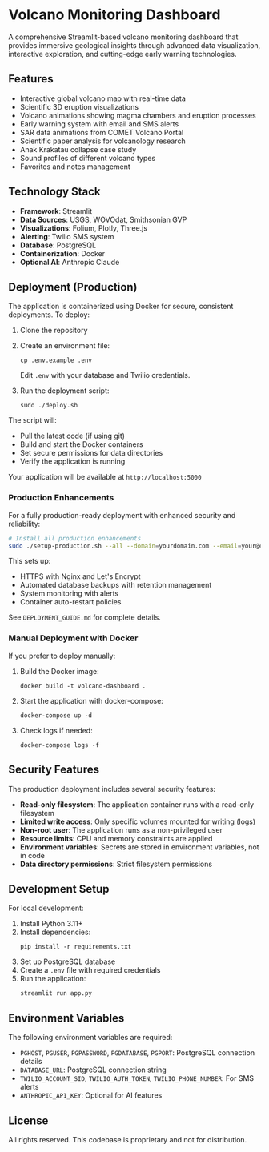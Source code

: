 # Volcano Monitoring Dashboard

A comprehensive Streamlit-based volcano monitoring dashboard that provides immersive geological insights through advanced data visualization, interactive exploration, and cutting-edge early warning technologies.

## Features

- Interactive global volcano map with real-time data
- Scientific 3D eruption visualizations
- Volcano animations showing magma chambers and eruption processes
- Early warning system with email and SMS alerts
- SAR data animations from COMET Volcano Portal
- Scientific paper analysis for volcanology research
- Anak Krakatau collapse case study
- Sound profiles of different volcano types
- Favorites and notes management

## Technology Stack

- **Framework**: Streamlit
- **Data Sources**: USGS, WOVOdat, Smithsonian GVP
- **Visualizations**: Folium, Plotly, Three.js
- **Alerting**: Twilio SMS system
- **Database**: PostgreSQL
- **Containerization**: Docker
- **Optional AI**: Anthropic Claude

## Deployment (Production)

The application is containerized using Docker for secure, consistent deployments. To deploy:

1. Clone the repository

2. Create an environment file:
   ```
   cp .env.example .env
   ```
   Edit `.env` with your database and Twilio credentials.

3. Run the deployment script:
   ```
   sudo ./deploy.sh
   ```

The script will:
- Pull the latest code (if using git)
- Build and start the Docker containers
- Set secure permissions for data directories
- Verify the application is running

Your application will be available at `http://localhost:5000`

### Production Enhancements

For a fully production-ready deployment with enhanced security and reliability:

```bash
# Install all production enhancements
sudo ./setup-production.sh --all --domain=yourdomain.com --email=your@email.com
```

This sets up:
- HTTPS with Nginx and Let's Encrypt
- Automated database backups with retention management
- System monitoring with alerts
- Container auto-restart policies

See `DEPLOYMENT_GUIDE.md` for complete details.

### Manual Deployment with Docker

If you prefer to deploy manually:

1. Build the Docker image:
   ```
   docker build -t volcano-dashboard .
   ```

2. Start the application with docker-compose:
   ```
   docker-compose up -d
   ```

3. Check logs if needed:
   ```
   docker-compose logs -f
   ```

## Security Features

The production deployment includes several security features:

- **Read-only filesystem**: The application container runs with a read-only filesystem
- **Limited write access**: Only specific volumes mounted for writing (logs)
- **Non-root user**: The application runs as a non-privileged user
- **Resource limits**: CPU and memory constraints are applied
- **Environment variables**: Secrets are stored in environment variables, not in code
- **Data directory permissions**: Strict filesystem permissions

## Development Setup

For local development:

1. Install Python 3.11+
2. Install dependencies:
   ```
   pip install -r requirements.txt
   ```
3. Set up PostgreSQL database
4. Create a `.env` file with required credentials
5. Run the application:
   ```
   streamlit run app.py
   ```

## Environment Variables

The following environment variables are required:

- `PGHOST`, `PGUSER`, `PGPASSWORD`, `PGDATABASE`, `PGPORT`: PostgreSQL connection details
- `DATABASE_URL`: PostgreSQL connection string
- `TWILIO_ACCOUNT_SID`, `TWILIO_AUTH_TOKEN`, `TWILIO_PHONE_NUMBER`: For SMS alerts
- `ANTHROPIC_API_KEY`: Optional for AI features

## License

All rights reserved. This codebase is proprietary and not for distribution.